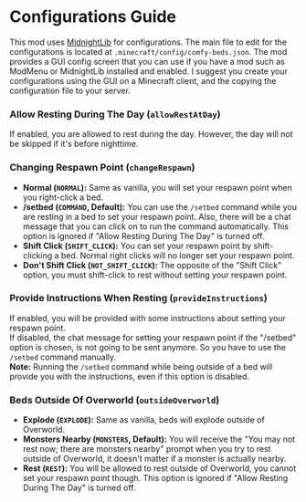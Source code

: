 # Configurations Guide
This mod uses [MidnightLib](https://github.com/TeamMidnightDust/MidnightLib) for configurations. The main file to edit for the configurations is located at `.minecraft/config/comfy-beds.json`. The mod provides a GUI config screen that you can use if you have a mod such as ModMenu or MidnightLib installed and enabled. I suggest you create your configurations using the GUI on a Minecraft client, and the copying the configuration file to your server.

### Allow Resting During The Day (`allowRestAtDay`)
If enabled, you are allowed to rest during the day. However, the day will not be skipped if it's before nighttime.

### Changing Respawn Point (`changeRespawn`)
- **Normal (`NORMAL`):** Same as vanilla, you will set your respawn point when you right-click a bed.
- **/setbed (`COMMAND`, Default):** You can use the `/setbed` command while you are resting in a bed to set your respawn point. Also, there will be a chat message that you can click on to run the command automatically. This option is ignored if "Allow Resting During The Day" is turned off.
- **Shift Click (`SHIFT_CLICK`):** You can set your respawn point by shift-clicking a bed. Normal right clicks will no longer set your respawn point.
- **Don't Shift Click (`NOT_SHIFT_CLICK`):** The opposite of the "Shift Click" option, you must shift-click to rest without setting your respawn point.

### Provide Instructions When Resting (`provideInstructions`)
If enabled, you will be provided with some instructions about setting your respawn point. <br>
If disabled, the chat message for setting your respawn point if the "/setbed" option is chosen, is not going to be sent anymore. So you have to use the `/setbed` command manually. <br>
**Note:** Running the `/setbed` command while being outside of a bed will provide you with the instructions, even if this option is disabled.

### Beds Outside Of Overworld (`outsideOverworld`)
- **Explode (`EXPLODE`):** Same as vanilla, beds will explode outside of Overworld.
- **Monsters Nearby (`MONSTERS`, Default):** You will receive the "You may not rest now; there are monsters nearby" prompt when you try to rest outside of Overworld, it doesn't matter if a monster is actually nearby.
- **Rest (`REST`):** You will be allowed to rest outside of Overworld, you cannot set your respawn point though. This option is ignored if "Allow Resting During The Day" is turned off.